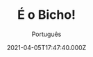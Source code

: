 ---
id: '28f2984a-677d-4fb6-b3ee-d90bce4ff8c7'
type: 'movie' # Filme, Série, Anime
title: "É o Bicho!"
synopsis: ["Uma caixa mágica de biscoitos com formatos de animais é utilizada por uma família para tentar salvar o circo familiar das garras do maléfico tio Horatio P. Huntington",
]
originalTitle: "Animal Crackers"
date: '2021-04-05T17:47:40.000Z'
update: '2021-04-05T17:47:40.000Z'
releaseDate: '2018-06-07T03:00:00.000Z'
imdb:
  rating: '5.8' # 8.5
  id: '' # tt0470752
duration: '1h 45 Min'
trailer:
  urls: [
    'xFAc4TIbcTM',
  ]
tags: ['1080p']
genre: ['Animação', 'Aventura', 'Comédia'] #
quality: 'WEB-DL' # BluRay, WEB-DL, HDTV, WEB-DL4K, WEB-DLe
format: 'Mkv' # MKV, MP4, TS
audio: 'Português, Inglês' # Dublado, Legendado, Dual Audio, Dub & Leg
subtitle: 'Português' # Português, inglês,
size: '4.65 GB' # 4.8 GB
audioQuality: 10
videoQuality: 10
directors: []
#  - name: 'Lana Wachowski'
#    image: ''
#  - name: 'Lilly Wachowski'
#    image: ''
cast: []
#  - name: 'Keanu Reeves'
#    image: ''
#    characterName: 'Neo'
writers: []
#  - name: ''
#    image: ''
maturityRating:
  age: '' # L , 10, 12, 14, 16, 18
  topics: [''] # Violence, Illegal drugs, Inappropriate Language, Legal Drugs, Sexual Content, Extreme Violence
###########################################
download:
  
  - url: 'magnet:?xt=urn:btih:1922621D4EB6984BA486F7308E2C4F0F769FD564&dn=LAPUMiA.Org - Animal.Crackers.2017.1080p.NF.WEB-DL.DDP5.1.x264-ZERO&tr=udp%3a%2f%2ftracker.opentrackr.org%3a1337%2fannounce&tr=udp%3a%2f%2ftracker.openbittorrent.com%3a1337%2fannounce&tr=udp%3a%2f%2ftracker.trackerfix.com%3a85%2fannounce&tr=udp%3a%2f%2ftracker.coppersurfer.tk%3a6969%2fannounce&tr=udp%3a%2f%2ftracker.leechers-paradise.org%3a6969%2fannounce&tr=udp%3a%2f%2feddie4.nl%3a6969%2fannounce&tr=udp%3a%2f%2fp4p.arenabg.com%3a1337%2fannounce&tr=udp%3a%2f%2fexplodie.org%3a6969%2fannounce&tr=udp%3a%2f%2fzer0day.ch%3a1337%2fannounce'
    resolution: '1080p' # 720p, 1080p, 4K,
    audio: 'Dual Áudio' # Dublado, Legendado, Dual Audio
    size: '' # 4.8 GB
    quality: '' # BluRay, WEB-DL
    format: '' # MKV
images:
  cover: '/assets/movies/e-o-bicho.jpg'
  background: '/assets/movies/'
---